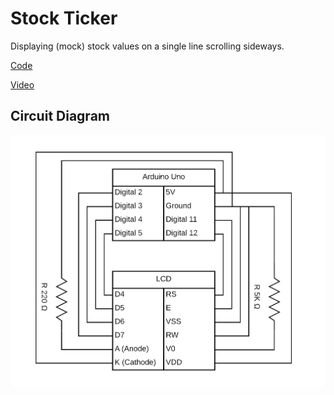 # Stock Ticker
 
 Displaying (mock) stock values on a single line scrolling sideways.
 
[Code](./stock-ticker.ino)
 
[Video](./stock-ticker.mp4)
 
## Circuit Diagram
 
![Circuit Diagram](./stock-ticker.png)